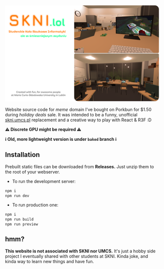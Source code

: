 ![preview](preview.png)

Website source code for _meme_ domain I've bought on Porkbun for $1.50 during _holiday deals_ sale. It was intended to be a funny, unofficial [skni.umcs.pl](https://skni.umcs.pl/) replacement and a creative way to play with React & R3F :D

**⚠️ Discrete GPU might be required ⚠️**

**ℹ️ Old, more lightweight version is under `baked` branch ℹ️**

## Installation

Prebuilt static files can be downloaded from **Releases.** Just unzip them to the root of your webserver.

- To run the development server:
```
npm i
npm run dev
```

- To run production one:
```
npm i
npm run build
npm run preview
```

## hmm?

**This website is not associated with SKNI nor UMCS.**
It's just a hobby side project I eventually shared with other students at SKNI.
Kinda joke, and kinda way to learn new things and have fun.
